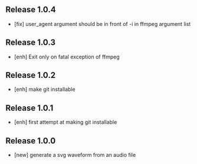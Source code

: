 ## Release 1.0.4
- [fix] user_agent argument should be in front of -i in ffmpeg argument list

## Release 1.0.3
- [enh] Exit only on fatal exception of ffmpeg

## Release 1.0.2
- [enh] make git installable

## Release 1.0.1
- [enh] first attempt at making git installable

## Release 1.0.0
- [new] generate a svg waveform from an audio file
